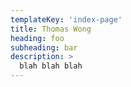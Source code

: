 ```yaml
---
templateKey: 'index-page'
title: Thomas Wong
heading: foo
subheading: bar
description: >
  blah blah blah
---
```

